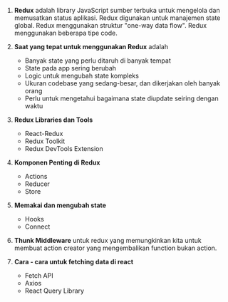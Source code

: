 1. **Redux** adalah library JavaScript sumber terbuka untuk mengelola dan memusatkan status aplikasi. Redux digunakan untuk manajemen state global. Redux menggunakan struktur "one-way data flow". Redux menggunakan beberapa tipe code.

2. **Saat yang tepat untuk menggunakan Redux** adalah
    * Banyak state yang perlu ditaruh di banyak tempat
    * State pada app sering berubah 
    * Logic untuk mengubah state kompleks
    * Ukuran codebase yang sedang-besar, dan dikerjakan oleh banyak orang 
    * Perlu untuk mengetahui bagaimana state diupdate seiring dengan waktu

3. **Redux Libraries dan Tools** 
    * React-Redux
    * Redux Toolkit
    * Redux DevTools Extension

4. **Komponen Penting di Redux**
    * Actions
    * Reducer
    * Store

5. **Memakai dan mengubah state**
    * Hooks
    * Connect

6. **Thunk Middleware** untuk redux yang memungkinkan kita untuk membuat action creator yang mengembalikan function bukan action.
7. **Cara - cara untuk fetching data di react** 
    * Fetch API
    * Axios
    * React Query Library
